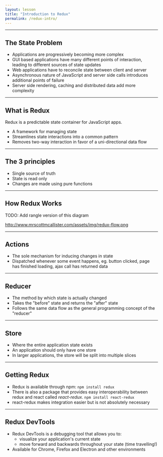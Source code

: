 ```yaml
---
layout: lesson
title: "Introduction to Redux"
permalink: /redux-intro/
---
```


---

## The State Problem

- Applications are progressively becoming more complex
- GUI based applications have many different points of interaction, leading to different sources of state updates
- Web applications have to reconcile state between client and server
- Asynchronous nature of JavaScript and server side calls introduces additional points of failure
- Server side rendering, caching and distributed data add more complexity

---

## What is Redux

Redux is a predictable state container for JavaScript apps.

- A framework for managing state
- Streamlines state interactions into a common pattern
- Removes two-way interaction in favor of a uni-directional data flow

---

## The 3 principles

- Single source of truth
- State is read only
- Changes are made using pure functions

---

## How Redux Works

TODO: Add rangle version of this diagram

http://www.mrscottmcallister.com/assets/img/redux-flow.png


---

## Actions

- The sole mechanism for inducing changes in state
- Dispatched whenever some event happens, eg. button clicked, page has finished loading, ajax call has returned data


---

## Reducer

- The method by which state is actually changed
- Takes the "before" state and returns the "after" state
- Follows the same data flow as the general programming concept of the "reducer"

---

## Store

- Where the entire application state exists
- An application should only have one store
- In larger applications, the store will be split into multiple slices

---

## Getting Redux

- Redux is available through npm: `npm install redux`
- There is also a package that provides easy interoperability between redux and react called _react-redux_. `npm install react-redux`
- react-redux makes integration easier but is not absolutely necessary

---

## Redux DevTools

- Redux DevTools is a debugging tool that allows you to:
  - visualize your application's current state
  - move forward and backwards throughout your state (time travelling!)
- Available for Chrome, Firefox and Electron and other environments
